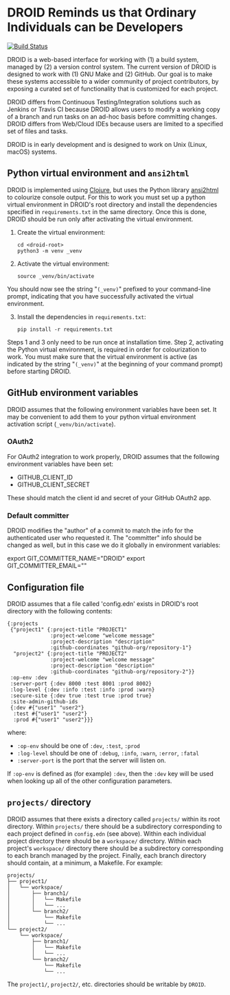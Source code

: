 # DROID Reminds us that Ordinary Individuals can be Developers

[![Build Status](https://travis-ci.org/ontodev/droid.svg?branch=master)](https://travis-ci.org/ontodev/droid)

DROID is a web-based interface for working with (1) a build system, managed by (2) a version control system. The current version of DROID is designed to work with (1) GNU Make and (2) GitHub. Our goal is to make these systems accessible to a wider community of project contributors, by exposing a curated set of functionality that is customized for each project.

DROID differs from Continuous Testing/Integration solutions such as Jenkins or Travis CI because DROID allows users to modify a working copy of a branch and run tasks on an ad-hoc basis before committing changes. DROID differs from Web/Cloud IDEs because users are limited to a specified set of files and tasks.

DROID is in early development and is designed to work on Unix (Linux, macOS) systems.

## Python virtual environment and `ansi2html`

DROID is implemented using [Clojure](https://clojure.org/), but uses the Python library [ansi2html](https://pypi.org/project/ansi2html/) to colourize console output. For this to work you must set up a python virtual environment in DROID's root directory and install the dependencies specified in `requirements.txt` in the same directory. Once this is done, DROID should be run only after activating the virtual environment.

1. Create the virtual environment:

   ```
   cd <droid-root>
   python3 -m venv _venv
   ```

2. Activate the virtual environment:

   ```
   source _venv/bin/activate
   ```

You should now see the string "`(_venv)`" prefixed to your command-line prompt, indicating that you have successfully activated the virtual environment.

3. Install the dependencies in `requirements.txt`:

   ```
   pip install -r requirements.txt
   ```

Steps 1 and 3 only need to be run once at installation time. Step 2, activating the Python virtual environment, is required in order for colourization to work. You must make sure that the virtual environment is active (as indicated by the string "`(_venv)`" at the beginning of your command prompt) before starting DROID.

## GitHub environment variables

DROID assumes that the following environment variables have been set. It may be convenient to add them to your python virtual environment activation script (`_venv/bin/activate`).

### OAuth2

For OAuth2 integration to work properly, DROID assumes that the following environment variables have been set:
- GITHUB_CLIENT_ID
- GITHUB_CLIENT_SECRET

These should match the client id and secret of your GitHub OAuth2 app.

### Default committer

DROID modifies the "author" of a commit to match the info for the authenticated user who requested it. The "committer" info should be changed as well, but in this case we do it globally in environment variables:

export GIT_COMMITTER_NAME="DROID"
export GIT_COMMITTER_EMAIL=""


## Configuration file

DROID assumes that a file called 'config.edn' exists in DROID's root directory with the following contents:

```
{:projects
 {"project1" {:project-title "PROJECT1"
              :project-welcome "welcome message" 
              :project-description "description"
              :github-coordinates "github-org/repository-1"}
  "project2" {:project-title "PROJECT2"
              :project-welcome "welcome message"
              :project-description "description"
              :github-coordinates "github-org/repository-2"}}
 :op-env :dev
 :server-port {:dev 8000 :test 8001 :prod 8002}
 :log-level {:dev :info :test :info :prod :warn}
 :secure-site {:dev true :test true :prod true}
 :site-admin-github-ids
 {:dev #{"user1" "user2"}
  :test #{"user1" "user2"}
  :prod #{"user1" "user2"}}}
```

where:

- `:op-env` should be one of `:dev`, `:test`, `:prod`
- `:log-level` should be one of `:debug`, `:info`, `:warn`, `:error`, `:fatal`
- `:server-port` is the port that the server will listen on.

If `:op-env` is defined as (for example) `:dev`, then the `:dev` key will be used when looking up all of the other configuration parameters.

## `projects/` directory

DROID assumes that there exists a directory called `projects/` within its root directory. Within `projects/` there should be a subdirectory corresponding to each project defined in `config.edn` (see above). Within each individual project directory there should be a `workspace/` directory. Within each project's `workspace/` directory there should be a subdirectory corresponding to each branch managed by the project. Finally, each branch directory should contain, at a minimum, a Makefile. For example:

```
projects/
├── project1/
│   └── workspace/
│       ├── branch1/
│       │   └── Makefile
│       │   └── ...
│       └── branch2/
│           └── Makefile
│           └── ...
└── project2/
    └── workspace/
        ├── branch1/
        │   └── Makefile
        │   └── ...
        └── branch2/
            └── Makefile
            └── ...
```

The `project1/`, `project2/`, etc. directories should be writable by `DROID`.